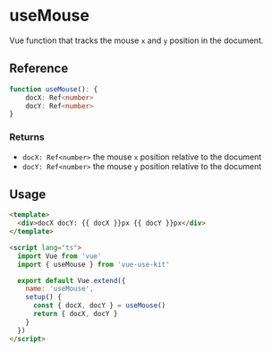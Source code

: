 # useMouse

Vue function that tracks the mouse `x` and `y` position in the document.

## Reference

```typescript
function useMouse(): {
    docX: Ref<number>
    docY: Ref<number>
}
```

### Returns

- `docX: Ref<number>` the mouse `x` position relative to the document
- `docY: Ref<number>` the mouse `y` position relative to the document

## Usage

```html
<template>
  <div>docX docY: {{ docX }}px {{ docY }}px</div>
</template>

<script lang="ts">
  import Vue from 'vue'
  import { useMouse } from 'vue-use-kit'

  export default Vue.extend({
    name: 'useMouse',
    setup() {
      const { docX, docY } = useMouse()
      return { docX, docY }
    }
  })
</script>
```
